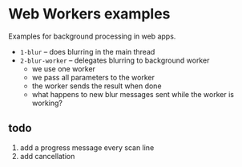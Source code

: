 # Web Workers examples

Examples for background processing in web apps.

* `1-blur` – does blurring in the main thread
* `2-blur-worker` – delegates blurring to background worker
  - we use one worker
  - we pass all parameters to the worker
  - the worker sends the result when done
  - what happens to new blur messages sent while the worker is working?


## todo

1. add a progress message every scan line
1. add cancellation
